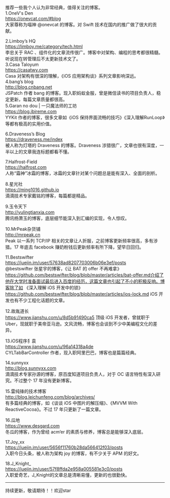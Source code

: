 推荐一些我个人认为非常经典，值得关注的博客。<br>
1.OneV's Den<br>
https://onevcat.com/#blog <br>
大家尊称为喵神 @onevcat 的博客。对 Swift 技术在国内的推广做了很大的贡献。<br>

2.Limboy’s HQ<br>
https://limboy.me/category/tech.html<br>
李忠关于 RAC 、组件化的文章流传很广。博客中对架构、编程的思考都很精髓。听说现在转管理后不太更新技术文了。<br>
3.Casa Taloyum<br>
https://casatwy.com<br>
Casa 对架构有很深的理解，《iOS 应用架构谈》系列文章影响深远。<br>
4.bang’s blog<br>
http://blog.cnbang.net<br>
JSPatch 作者 bang 的博客。现入职蚂蚁金服，曾是微信读书的项目负责人，稳定更新，每篇文章质量都很高。<br>
5.Garan no dou | 一只魔法师的工坊<br>
https://blog.ibireme.com<br>
YYKit 作者的博客，很多文章如《iOS 保持界面流畅的技巧》《深入理解RunLoop》等都有极高的实用价值。<br>

6.Draveness’s Blog<br>
https://draveness.me/index<br>
被人称为灯塔的 Draveness 的博客。Draveness 涉猎很广，文章也很有深度，一半以上的文章我连标题都看不懂。<br>

7.Halfrost-Field<br>
https://halfrost.com<br>
人称“霜神”冰霜的博客，冰霜的文章针对某个问题总是能有深入、全面的剖析。<br>

8.星光社<br>
https://ming1016.github.io<br>
滴滴技术专家戴铭的博客，每篇都是精品。<br>

9.玉令天下<br>
http://yulingtianxia.com<br>
腾讯杨萧玉的博客，底层细节能深入到汇编的实现，令人惊叹。<br>

10.MrPeak杂货铺<br>
http://mrpeak.cn<br>
Peak 以一系列 TCP/IP 相关的文章让人折服，之前博客更新频率很高，多有涉猎。17 年底去 facebook 赚奶粉钱后更新频率有所下降，望早日回归。<br>

11.Bestswifter<br>
https://juejin.im/user/57638ad8207703006b06e3ef/posts <br>
@bestswifter 张星宇的博客，《让 BAT 的 offer 不再难拿》https://github.com/bestswifter/blog/blob/master/articles/bat-offer.md介绍了他在大学时准备面试最后进入百度的经历，这篇文章也引起了不小的积极反响。博客除了如 《深入理解 iOS 开发中的锁》https://github.com/bestswifter/blog/blob/master/articles/ios-lock.md  iOS 开发也有不少工程化话题的文章。<br>

12.故胤道长<br>
https://www.jianshu.com/u/8d5b91490ca5
顶级 iOS 开发者，曾就职于 Uber，现就职于美帝亚马逊。文风流畅，博客也会谈到不少中美编程文化的差异。<br>

13.iOS程序犭袁<br>
https://www.jianshu.com/u/96a14318a4de<br>
CYLTabBarController 作者，现入职阿里巴巴，博客也是篇篇经典。<br>

14.sunnyxx<br>
http://blog.sunnyxx.com<br>
滴滴技术专家孙源的博客，原百度知道项目负责人，对于 OC 语言特性有深入研究。不过整个 17 年没有更新博客。<br>

15.雷纯锋的技术博客<br>
http://blog.leichunfeng.com/blog/archives/<br>
有多篇经典的博客，如《谈谈 iOS 中图片的解压缩》、《MVVM With ReactiveCocoa》。不过 17 年只更新了一篇文章。<br>

16.瓜地<br>
https://www.desgard.com<br>
冬瓜的博客，作为曾经 acm‘er 的素质与修养，博客总是能够深入底层。<br>

17.Joy_xx<br>
https://juejin.im/user/5656f11760b28da566412f03/posts<br>
入职今日头条，被人称为架构 joy 的博客，有不少关于 APM 的好文。<br>

18.J_Knight_<br>
https://juejin.im/user/57f8ffda2e958a005581e3c0/posts<br>
入职爱奇艺，J_Knight的文章总是清晰易懂，更新的也很勤快。<br>

--------------------- 
持续更新，敬请期待！！欢迎star<br>



